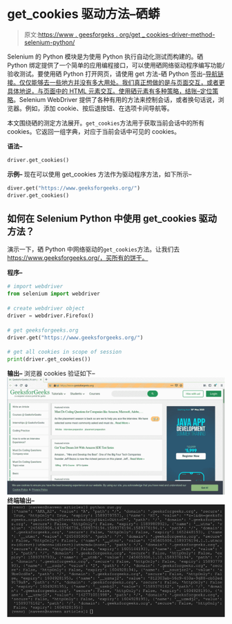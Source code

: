 # get_cookies 驱动方法–硒蟒

> 原文:[https://www . geesforgeks . org/get _ cookies-driver-method-selenium-python/](https://www.geeksforgeeks.org/get_cookies-driver-method-selenium-python/)

Selenium 的 Python 模块是为使用 Python 执行自动化测试而构建的。硒 Python 绑定提供了一个简单的应用编程接口，可以使用硒网络驱动程序编写功能/验收测试。要使用硒 Python 打开网页，请使用 get 方法-硒 Python 签出–[导航链接。仅仅能够去一些地方并没有多大用处。我们真正想做的是与页面交互，或者更具体地说，与页面中的 HTML 元素交互。使用硒元素有多种策略，结账–](https://www.geeksforgeeks.org/navigating-links-using-get-method-selenium-python/)[定位策略](https://www.geeksforgeeks.org/locator-strategies-selenium-python/)。Selenium WebDriver 提供了各种有用的方法来控制会话，或者换句话说，浏览器。例如，添加 cookie、按后退按钮、在选项卡间导航等。

本文围绕硒的测定方法展开。`get_cookies`方法用于获取当前会话中的所有 cookies。它返回一组字典，对应于当前会话中可见的 cookies。

**语法–**

```py
driver.get_cookies()
```

**示例–**
现在可以使用 get_cookies 方法作为驱动程序方法，如下所示–

```py
diver.get("https://www.geeksforgeeks.org/")
driver.get_cookies()

```

## 如何在 Selenium Python 中使用 get_cookies 驱动方法？

演示一下，硒 Python 中网络驱动的`get_cookies`方法。让我们去 https://www.geeksforgeeks.org/，买所有的饼干。

**程序–**

```py
# import webdriver
from selenium import webdriver

# create webdriver object
driver = webdriver.Firefox()

# get geeksforgeeks.org
driver.get("https://www.geeksforgeeks.org/")

# get all cookies in scope of session
print(driver.get_cookies())
```

**输出–**
浏览器 cookies 验证如下–
![driver-methods-Selenium-Python](img/54e8e60dfe6948a9078abf9c8e8131f1.png)
**终端输出–**
![get_cookies-driver-method-Selenium-Python](img/0ab3e7869054e3c14a3357cafe5922b9.png)